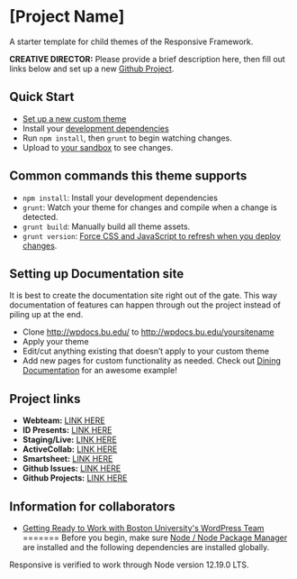 # [Project Name]

A starter template for child themes of the Responsive Framework.

**CREATIVE DIRECTOR:** Please provide a brief description here, then fill out links below
and set up a new [Github Project](https://github.com/bu-ist/responsive-child-starter/wiki/Setting-up-Github-Projects).

## Quick Start

- [Set up a new custom theme](https://github.com/bu-ist/responsive-child-starter/wiki/Set-up-a-new-custom-theme)
- Install your [development dependencies](https://github.com/bu-ist/responsive-child-starter/wiki/Install-development-dependencies)
- Run  `npm install`, then `grunt` to begin watching changes.
- Upload to [your sandbox](http://sites.bu.edu/marcom-team/departments/interactive-design/interactive-design-workflow/development/sandboxes-overview/) to see changes.

## Common commands this theme supports

- `npm install`: Install your development dependencies
- `grunt`: Watch your theme for changes and compile when a change is detected.
- `grunt build`: Manually build all theme assets.
- `grunt version`: [Force CSS and JavaScript to refresh when you deploy changes](https://github.com/bu-ist/responsive-child-starter/wiki/Versioning).

## Setting up Documentation site

It is best to create the documentation site right out of the gate. This way documentation of features can happen through out the project instead of piling up at the end.
- Clone http://wpdocs.bu.edu/ to http://wpdocs.bu.edu/yoursitename
- Apply your theme 
- Edit/cut anything existing that doesn’t apply to your custom theme
- Add new pages for custom functionality as needed.
Check out [Dining Documentation](http://wpdocs.bu.edu/dining/) for an awesome example!

## Project links

- **Webteam:** [LINK HERE]()
- **ID Presents:** [LINK HERE]()
- **Staging/Live:** [LINK HERE]()
- **ActiveCollab:** [LINK HERE]()
- **Smartsheet:** [LINK HERE]()
- **Github Issues:** [LINK HERE]()
- **Github Projects:** [LINK HERE]()

## Information for collaborators
- [Getting Ready to Work with Boston University's WordPress Team](https://docs.google.com/document/d/1rKIYzcFiFiZaD6_Im-vbXMlfAuJ8C9GMSj1j91CtyI4/edit?usp=sharing)
=======
Before you begin, make sure [Node / Node Package Manager](http://nodejs.org/)
are installed and the following dependencies are installed globally.

Responsive is verified to work through Node version 12.19.0 LTS.
